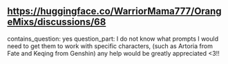 ## https://huggingface.co/WarriorMama777/OrangeMixs/discussions/68

contains_question: yes
question_part: I do not know what prompts I would need to get them to work with specific characters, (such as Artoria from Fate and Keqing from Genshin) any help would be greatly appreciated <3!!